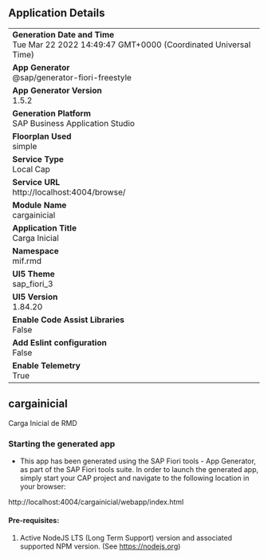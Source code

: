 ## Application Details
|               |
| ------------- |
|**Generation Date and Time**<br>Tue Mar 22 2022 14:49:47 GMT+0000 (Coordinated Universal Time)|
|**App Generator**<br>@sap/generator-fiori-freestyle|
|**App Generator Version**<br>1.5.2|
|**Generation Platform**<br>SAP Business Application Studio|
|**Floorplan Used**<br>simple|
|**Service Type**<br>Local Cap|
|**Service URL**<br>http://localhost:4004/browse/
|**Module Name**<br>cargainicial|
|**Application Title**<br>Carga Inicial|
|**Namespace**<br>mif.rmd|
|**UI5 Theme**<br>sap_fiori_3|
|**UI5 Version**<br>1.84.20|
|**Enable Code Assist Libraries**<br>False|
|**Add Eslint configuration**<br>False|
|**Enable Telemetry**<br>True|

## cargainicial

Carga Inicial de RMD

### Starting the generated app

-   This app has been generated using the SAP Fiori tools - App Generator, as part of the SAP Fiori tools suite.  In order to launch the generated app, simply start your CAP project and navigate to the following location in your browser:

http://localhost:4004/cargainicial/webapp/index.html

#### Pre-requisites:

1. Active NodeJS LTS (Long Term Support) version and associated supported NPM version.  (See https://nodejs.org)


